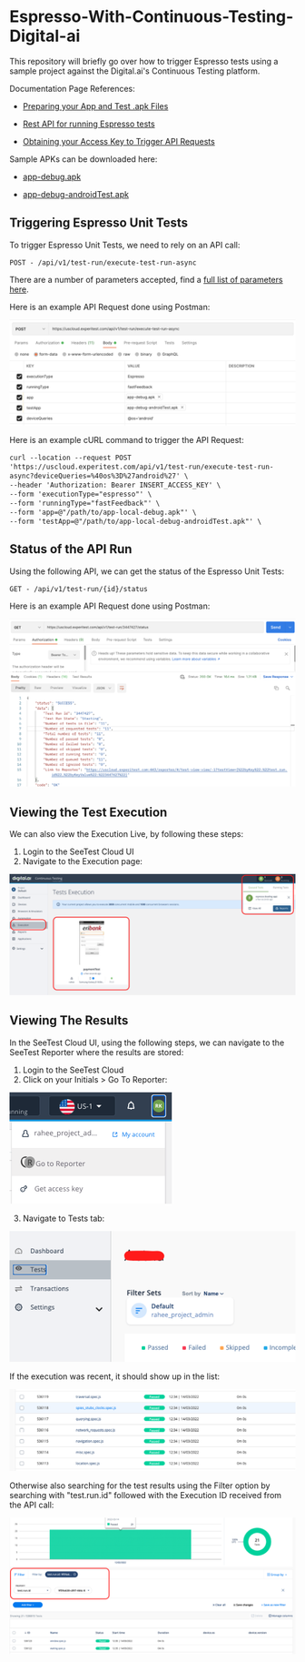 # Espresso-With-Continuous-Testing-Digital-ai

This repository will briefly go over how to trigger Espresso tests using a sample project against the Digital.ai's Continuous Testing platform.

Documentation Page References:

- [Preparing your App and Test .apk Files](https://docs.experitest.com/display/TE/Preparing+your+App+and+Test+.apk+Files)

- [Rest API for running Espresso tests](https://docs.experitest.com/display/TE/Manage+Test+Run+with+the+API#ManageTestRunwiththeAPI-RunningAsyncEspresso/XCUITest)

- [Obtaining your Access Key to Trigger API Requests](https://docs.experitest.com/display/TE/Obtaining+Access+Key)

Sample APKs can be downloaded here:

- [app-debug.apk](https://experibankespressoapp.s3.us-east-2.amazonaws.com/app-debug.apk)

- [app-debug-androidTest.apk](https://experibankespressoapp.s3.us-east-2.amazonaws.com/app-debug-androidTest.apk)

## Triggering Espresso Unit Tests

To trigger Espresso Unit Tests, we need to rely on an API call:

```
POST - /api/v1/test-run/execute-test-run-async
```

There are a number of parameters accepted, find a [full list of parameters here](https://docs.experitest.com/display/TE/Manage+Test+Run+with+the+API#ManageTestRunwiththeAPI-RunningAsyncEspresso/XCUITest).

Here is an example API Request done using Postman:

![postman_api_call](images/postman_api_call.png)

Here is an example cURL command to trigger the API Request:

```
curl --location --request POST 'https://uscloud.experitest.com/api/v1/test-run/execute-test-run-async?deviceQueries=%40os%3D%27android%27' \
--header 'Authorization: Bearer INSERT_ACCESS_KEY' \
--form 'executionType="espresso"' \
--form 'runningType="fastFeedback"' \
--form 'app=@"/path/to/app-local-debug.apk"' \
--form 'testApp=@"/path/to/app-local-debug-androidTest.apk"' \
```

## Status of the API Run

Using the following API, we can get the status of the Espresso Unit Tests:

```
GET - /api/v1/test-run/{id}/status
```

Here is an example API Request done using Postman:

![postman_api_call_get_status](images/postman_api_call_get_status.png)

## Viewing the Test Execution

We can also view the Execution Live, by following these steps:

1. Login to the SeeTest Cloud UI
2. Navigate to the Execution page:

![test_execution](images/test_execution.png)

## Viewing The Results

In the SeeTest Cloud UI, using the following steps, we can navigate to the SeeTest Reporter where the results are stored:

1. Login to the SeeTest Cloud
2. Click on your Initials > Go To Reporter:

![go_to_reporter](images/go_to_reporter.png)

3. Navigate to Tests tab:

![tests_tab](images/tests_tab.png)

If the execution was recent, it should show up in the list:

![results_list](images/results_list.png)

Otherwise also searching for the test results using the Filter option by searching with "test.run.id" followed with the Execution ID received from the API call:

![filter](images/filter.png)
